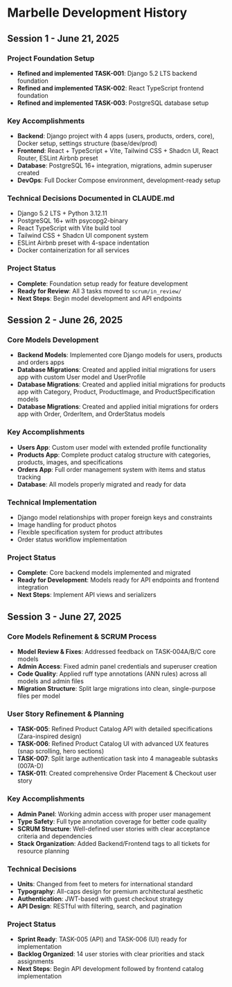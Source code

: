 # Marbelle Development History

## Session 1 - June 21, 2025

### Project Foundation Setup
- **Refined and implemented TASK-001**: Django 5.2 LTS backend foundation
- **Refined and implemented TASK-002**: React TypeScript frontend foundation  
- **Refined and implemented TASK-003**: PostgreSQL database setup

### Key Accomplishments
- **Backend**: Django project with 4 apps (users, products, orders, core), Docker setup, settings structure (base/dev/prod)
- **Frontend**: React + TypeScript + Vite, Tailwind CSS + Shadcn UI, React Router, ESLint Airbnb preset
- **Database**: PostgreSQL 16+ integration, migrations, admin superuser created
- **DevOps**: Full Docker Compose environment, development-ready setup

### Technical Decisions Documented in CLAUDE.md
- Django 5.2 LTS + Python 3.12.11
- PostgreSQL 16+ with psycopg2-binary
- React TypeScript with Vite build tool
- Tailwind CSS + Shadcn UI component system
- ESLint Airbnb preset with 4-space indentation
- Docker containerization for all services

### Project Status
- **Complete**: Foundation setup ready for feature development
- **Ready for Review**: All 3 tasks moved to `scrum/in_review/`
- **Next Steps**: Begin model development and API endpoints

## Session 2 - June 26, 2025

### Core Models Development
- **Backend Models**: Implemented core Django models for users, products and orders apps
- **Database Migrations**: Created and applied initial migrations for users app with custom User model and UserProfile
- **Database Migrations**: Created and applied initial migrations for products app with Category, Product, ProductImage, and ProductSpecification models
- **Database Migrations**: Created and applied initial migrations for orders app with Order, OrderItem, and OrderStatus models

### Key Accomplishments
- **Users App**: Custom user model with extended profile functionality
- **Products App**: Complete product catalog structure with categories, products, images, and specifications
- **Orders App**: Full order management system with items and status tracking
- **Database**: All models properly migrated and ready for data

### Technical Implementation
- Django model relationships with proper foreign keys and constraints
- Image handling for product photos
- Flexible specification system for product attributes
- Order status workflow implementation

### Project Status
- **Complete**: Core backend models implemented and migrated
- **Ready for Development**: Models ready for API endpoints and frontend integration
- **Next Steps**: Implement API views and serializers

## Session 3 - June 27, 2025

### Core Models Refinement & SCRUM Process
- **Model Review & Fixes**: Addressed feedback on TASK-004A/B/C core models
- **Admin Access**: Fixed admin panel credentials and superuser creation
- **Code Quality**: Applied ruff type annotations (ANN rules) across all models and admin files
- **Migration Structure**: Split large migrations into clean, single-purpose files per model

### User Story Refinement & Planning
- **TASK-005**: Refined Product Catalog API with detailed specifications (Zara-inspired design)
- **TASK-006**: Refined Product Catalog UI with advanced UX features (snap scrolling, hero sections)
- **TASK-007**: Split large authentication task into 4 manageable subtasks (007A-D)
- **TASK-011**: Created comprehensive Order Placement & Checkout user story

### Key Accomplishments
- **Admin Panel**: Working admin access with proper user management
- **Type Safety**: Full type annotation coverage for better code quality
- **SCRUM Structure**: Well-defined user stories with clear acceptance criteria and dependencies
- **Stack Organization**: Added Backend/Frontend tags to all tickets for resource planning

### Technical Decisions
- **Units**: Changed from feet to meters for international standard
- **Typography**: All-caps design for premium architectural aesthetic
- **Authentication**: JWT-based with guest checkout strategy
- **API Design**: RESTful with filtering, search, and pagination

### Project Status
- **Sprint Ready**: TASK-005 (API) and TASK-006 (UI) ready for implementation
- **Backlog Organized**: 14 user stories with clear priorities and stack assignments
- **Next Steps**: Begin API development followed by frontend catalog implementation